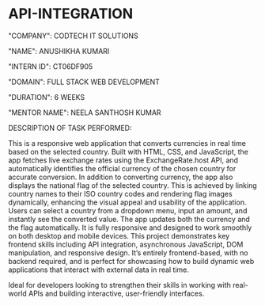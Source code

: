 # API-INTEGRATION

"COMPANY": CODTECH IT SOLUTIONS

"NAME": ANUSHIKHA KUMARI

"INTERN ID": CT06DF905

"DOMAIN": FULL STACK WEB DEVELOPMENT

"DURATION": 6 WEEKS

"MENTOR NAME": NEELA SANTHOSH KUMAR



DESCRIPTION OF TASK PERFORMED:

This is a responsive web application that converts currencies in real time based on the selected country. Built with HTML, CSS, and JavaScript, the app fetches live exchange rates using the ExchangeRate.host API, and automatically identifies the official currency of the chosen country for accurate conversion.
In addition to converting currency, the app also displays the national flag of the selected country. This is achieved by linking country names to their ISO country codes and rendering flag images dynamically, enhancing the visual appeal and usability of the application.
Users can select a country from a dropdown menu, input an amount, and instantly see the converted value. The app updates both the currency and the flag automatically. It is fully responsive and designed to work smoothly on both desktop and mobile devices.
This project demonstrates key frontend skills including API integration, asynchronous JavaScript, DOM manipulation, and responsive design. It’s entirely frontend-based, with no backend required, and is perfect for showcasing how to build dynamic web applications that interact with external data in real time.

Ideal for developers looking to strengthen their skills in working with real-world APIs and building interactive, user-friendly interfaces.

